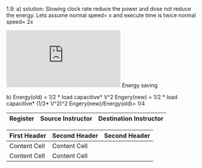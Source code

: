 1.9: a)
solution:
Slowing clock rate reduce the power and dose not reduce the energy. 
Lets assume normal speed= x and execute time is twice normal speed= 2x 

![first equation](https://latex.codecogs.com/gif.latex?%5Cfrac%7B2x-x%7D%7B2x%7D%3D%5Cfrac%7B1%7D%7B2%7D*100%3D%2050%20percent)  Energy saving

b) Energy(old) = 1/2 * load capacitive* V^2
   Engery(new) = 1/2 * load capacitive* (1/2* V^2)^2 
   Engery(new)/Energy(old)= 1/4
    
|Register|Source Instructor|Destination Instructor|
|--------|---------|---------|

| First Header  | Second Header | Second Header |
| ------------- | ------------- |---------------|
| Content Cell  | Content Cell  |
| Content Cell  | Content Cell  |


   
   
   

   
     

